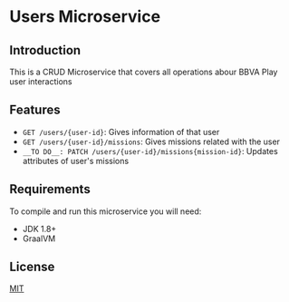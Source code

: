 # Users Microservice


## Introduction

This is a CRUD Microservice that covers all operations abour BBVA Play user interactions

## Features

* `GET /users/{user-id}`: Gives information of that user 
* `GET /users/{user-id}/missions`: Gives missions related with the user
* `__TO DO__: PATCH /users/{user-id}/missions{mission-id}`: Updates attributes of user's missions


## Requirements

To compile and run this microservice you will need:

- JDK 1.8+
- GraalVM


## License
[MIT](https://choosealicense.com/licenses/mit/)